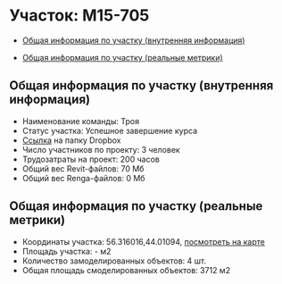 # Участок: M15-705

* [Общая информация по участку (внутренняя информация)](#Chapter1)

* [Общая информация по участку (реальные метрики)](#Chapter2)

## <a id="Chapter1"></a> Общая информация по участку (внутренняя информация)
+ Наименование команды: Троя
+ Статус участка: Успешное завершение курса
+ [Ссылка](https://www.dropbox.com/sh/wvvgv1nw1iqred9/AACqC-rvTHaBSGskjKYEOjgma/M15_705?dl=0) на папку Dropbox
+ Число участников по проекту: 3 человек
+ Трудозатраты на проект: 200 часов
+ Общий вес Revit-файлов: 70 Мб
+ Общий вес Renga-файлов: 0 Мб
## <a id="Chapter2"></a> Общая информация по участку (реальные метрики)
+ Координаты участка: 56.316016,44.01094, [посмотреть на карте](https://yandex.ru/maps/47/nizhny-novgorod/?ll=44.01094%2C56.316016&z=19)
+ Площадь участка: - м2
+ Количество замоделированных объектов: 4 шт.
+ Общая площадь смоделированных объектов: 3712 м2
